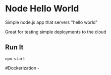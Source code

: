 # Node Hello World

Simple node.js app that servers "hello world"

Great for testing simple deployments to the cloud

## Run It

`npm start`

#Dockerization -
